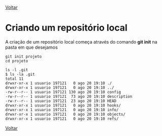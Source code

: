 [Voltar](README.md)

# Criando um repositório local

A criação de um repositório local começa através do comando **git init** na pasta em que desejamos  
```
git init projeto
cd projeto
```

```
ls -l .git
$ ls -la .git
total 11
drwxr-xr-x 1 usuario 197121   0 ago 20 19:10 ./
drwxr-xr-x 1 usuario 197121   0 ago 20 19:10 ../
-rw-r--r-- 1 usuario 197121 130 ago 20 19:10 config
-rw-r--r-- 1 usuario 197121  73 ago 20 19:10 description
-rw-r--r-- 1 usuario 197121  23 ago 20 19:10 HEAD
drwxr-xr-x 1 usuario 197121   0 ago 20 19:10 hooks/
drwxr-xr-x 1 usuario 197121   0 ago 20 19:10 info/
drwxr-xr-x 1 usuario 197121   0 ago 20 19:10 objects/
drwxr-xr-x 1 usuario 197121   0 ago 20 19:10 refs/
```

[Voltar](README.md)
